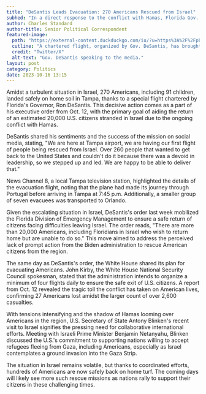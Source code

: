 ```yaml
---
title: "DeSantis Leads Evacuation: 270 Americans Rescued from Israel"
subhed: "In a direct response to the conflict with Hamas, Florida Gov. Ron DeSantis ensures safe return of American citizens."
author: Charles Standard
author-title: Senior Political Correspondent
featured-image: 
  path: "https://external-content.duckduckgo.com/iu/?u=https%3A%2F%2Fpbs.twimg.com%2Fmedia%2FFc3BebXWAAAYIyC.jpg%3Alarge&f=1&nofb=1&ipt=c61254cd2668617d99b04d351fbd8a64d173af0837f1b44037d482c6f4f035b2&ipo=images"
  cutline: "A chartered flight, organized by Gov. DeSantis, has brought Americans home safely from Israel."
  credit: "Twitter/X"
  alt-text: "Gov. DeSantis speaking to the media."
layout: post
category: Politics
date: 2023-10-16 13:15
---
```


Amidst a turbulent situation in Israel, 270 Americans, including 91 children, landed safely on home soil in Tampa, thanks to a special flight chartered by Florida's Governor, Ron DeSantis. This decisive action comes as a part of his executive order from Oct. 12, with the primary goal of aiding the return of an estimated 20,000 U.S. citizens stranded in Israel due to the ongoing conflict with Hamas.

DeSantis shared his sentiments and the success of the mission on social media, stating, "We are here at Tampa airport, we are having our first flight of people being rescued from Israel. Over 260 people that wanted to get back to the United States and couldn't do it because there was a devoid in leadership, so we stepped up and led. We are happy to be able to deliver that."

News Channel 8, a local Tampa television station, highlighted the details of the evacuation flight, noting that the plane had made its journey through Portugal before arriving in Tampa at 7:45 p.m. Additionally, a smaller group of seven evacuees was transported to Orlando.

Given the escalating situation in Israel, DeSantis's order last week mobilized the Florida Division of Emergency Management to ensure a safe return of citizens facing difficulties leaving Israel. The order reads, "There are more than 20,000 Americans, including Floridians in Israel who wish to return home but are unable to do so." This move aimed to address the perceived lack of prompt action from the Biden administration to rescue American citizens from the region.

The same day as DeSantis's order, the White House shared its plan for evacuating Americans. John Kirby, the White House National Security Council spokesman, stated that the administration intends to organize a minimum of four flights daily to ensure the safe exit of U.S. citizens. A report from Oct. 12 revealed the tragic toll the conflict has taken on American lives, confirming 27 Americans lost amidst the larger count of over 2,600 casualties.

With tensions intensifying and the shadow of Hamas looming over Americans in the region, U.S. Secretary of State Antony Blinken's recent visit to Israel signifies the pressing need for collaborative international efforts. Meeting with Israeli Prime Minister Benjamin Netanyahu, Blinken discussed the U.S.'s commitment to supporting nations willing to accept refugees fleeing from Gaza, including Americans, especially as Israel contemplates a ground invasion into the Gaza Strip.

The situation in Israel remains volatile, but thanks to coordinated efforts, hundreds of Americans are now safely back on home turf. The coming days will likely see more such rescue missions as nations rally to support their citizens in these challenging times.

